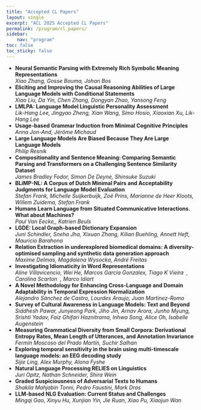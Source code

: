 ```yaml
---
title: "Accepted CL Papers"
layout: single
excerpt: "ACL 2025 Accepted CL Papers"
permalink: /program/cl_papers/
sidebar:
    nav: "program"
toc: false
toc_sticky: false
---
```


* **Neural Semantic Parsing with Extremely Rich Symbolic Meaning Representations**<br>*Xiao Zhang, Gosse Bouma, Johan Bos*
* **Eliciting and Improving the Causal Reasoning Abilities of Large Language Models with Conditional Statements**<br>*Xiao Liu, Da Yin, Chen  Zhang, Dongyan Zhao, Yansong Feng*
* **LMLPA: Language Model Linguistic Personality Assessment**<br>*Lik-Hang Lee, Jingyao Zheng, Xian Wang, Simo Hosio, Xiaoxian Xu, Lik-Hang Lee*
* **Usage-based Grammar Induction from Minimal Cognitive Principles**<br>*Anna Jon-And, Jérôme  Michaud*
* **Large Language Models Are Biased Because They Are Large Language Models**<br>*Philip Resnik*
* **Compositionality and Sentence Meaning: Comparing Semantic Parsing and Transformers on a Challenging Sentence Similarity Dataset**<br>*James Bradley Fodor, Simon  De Deyne, Shinsuke  Suzuki*
* **BLiMP-NL: A Corpus of Dutch Minimal Pairs and Acceptability Judgments for Language Model Evaluation**<br>*Stefan Frank, Michelle  Suijkerbuijk, Zoë Prins, Marianne  de Heer Kloots, Willem Zuidema, Stefan Frank*
* **Humans Learn Language from Situated Communicative Interactions. What about Machines?**<br>*Paul Van Eecke,, Katrien Beuls*
* **LGDE: Local Graph-based Dictionary Expansion**<br>*Juni Schindler, Sneha Jha, Xixuan Zhang, Kilian Buehling, Annett Heft, Mauricio Barahona*
* **Relation Extraction in underexplored biomedical domains: A diversity-optimised sampling and synthetic data generation approach**<br>*Maxime Delmas, Magdalena Wysocka, André Freitas*
* **Investigating Idiomaticity in Word Representations**<br>*Aline Villavicencio, Wei He, Marcos Garcia Gonzalex, Tiago K Vieira  , Carolina Scarton  , Marco Idiart*
* **A Novel Methodology for Enhancing Cross-Language and Domain Adaptability in Temporal Expression Normalization**<br>*Alejandro Sánchez de Castro, Lourdes Araujo, Juan Martinez-Romo*
* **Survey of Cultural Awareness in Language Models: Text and Beyond**<br>*Siddhesh  Pawar, Junyeong Park, Jiho Jin, Arnav Arora, Junho Myung, Srishti Yadav, Faiz Ghifari Haznitrama, Inhwa Song, Alice Oh, Isabelle Augenstein*
* **Measuring Grammatical Diversity from Small Corpora: Derivational Entropy Rates, Mean Length of Utterances, and Annotation Invariance**<br>*Fermín Moscoso del Prado Martín, Suchir Salhan*
* **Exploring temporal sensitivity in the brain using multi-timescale language models: an EEG decoding study**<br>*Sijie Ling, Alex Murphy, Alona Fyshe*
* **Natural Language Processing RELIES on Linguistics**<br>*Juri Opitz, Nathan Schneider, Shira Wein*
* **Graded Suspiciousness of Adversarial Texts to Humans**<br>*Shakila Mahjabin Tonni, Pedro Faustini, Mark Dras*
* **LLM-based NLG Evaluation: Current Status and Challenges**<br>*Mingqi Gao, Xinyu Hu, Xunjian Yin, Jie Ruan, Xiao Pu, Xiaojun Wan*
